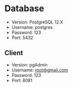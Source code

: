 # Database
* Version: PostgreSQL 12.X
* Username: postgres
* Password: 123
* Port: 5432
##  Client 
* Version: pgAdmin
* Username: root@gmail.com
* Password: 123
* Port: 8081
